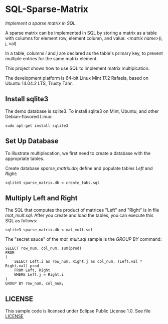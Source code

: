 # SQL-Sparse-Matrix
*Implement a sparse matrix in SQL.*

A sparse matrix can be implemented in SQL by storing a matrix as a table with columns for element row, element column, and value:
    <*matrix name*>(i, j, val)

In a table, columns *i* and *j* are declared as the table's primary key, to prevent multiple entries for the same matrix element.

This project shows how to use SQL to implement matrix multiplcation.

The development platform is 64-bit Linux Mint 17.2 Rafaela, based on Ubuntu  14.04.2 LTS, Trusty Tahr.

## Install sqlite3

The demo database is sqlite3. To install sqlite3 on Mint, Ubuntu, and other Debian-flavored Linux:
```
sudo apt-get install sqlite3
```

## Set Up Database

To illustrate multiplecation, we first need to create a database with the appropriate tables.

Create database *sparse_matrix.db*; define and populate tables *Left* and *Right*:
```
sqlite3 sparse_matrix.db < create_tabs.sql
```

## Multiply Left and Right
The SQL that computes the product of matrices "Left" and "Right" is in file *mat_mult.sql*.  After you create and load the tables, you can execute
this SQL as follows:
```
sqlite3 sparse_matrix.db < mat_mult.sql 
```

The "secret sauce" of the *mat_mult.sql* sample is the *GROUP BY* command:
```
SELECT row_num, col_num, sum(prod)
FROM
(
	SELECT Left.i as row_num, Right.j as col_num, (Left.val * Right.val) prod
	FROM Left, Right
	WHERE Left.j = Right.i
)
GROUP BY row_num, col_num;
```

## LICENSE
This sample code is licensed under Eclipse Public License 1.0.  See file [LICENSE](https://github.com/rstinejr/SQL-Sparse-Matrix/edit/master/LICENSE)
